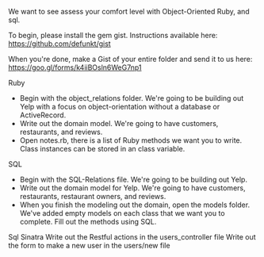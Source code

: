 We want to see assess your comfort level with Object-Oriented Ruby, and sql.

To begin, please install the gem gist. Instructions available here: https://github.com/defunkt/gist

When you're done, make a Gist of your entire folder and send it to us here: https://goo.gl/forms/k4iiBOsln6WeG7np1


Ruby
- Begin with the object_relations folder. We're going to be building out Yelp with a focus on object-orientation without a database or ActiveRecord.
- Write out the domain model. We're going to have customers, restaurants, and reviews.
- Open notes.rb, there is a list of Ruby methods we want you to write. Class instances can be stored in an class variable.

SQL
- Begin with the SQL-Relations file. We're going to be building out Yelp.
- Write out the domain model for Yelp. We're going to have customers, restaurants, restaurant owners, and reviews.
- When you finish the modeling out the domain, open the models folder. We've added empty models on each class that we want you to complete. Fill out the methods using SQL.

Sql Sinatra
  Write out the Restful actions in the users_controller file
  Write out the form to make a new user in the users/new file

